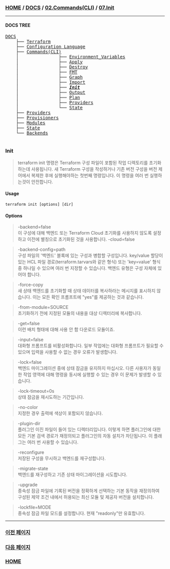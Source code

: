 ### [HOME](https://github.com/YGCHO-repo/Terraform/blob/main/README.md) / [DOCS](https://github.com/YGCHO-repo/Terraform/blob/main/DOCS/README.md) / [02.Commands(CLI)](<https://github.com/YGCHO-repo/Terraform/blob/main/DOCS/02_Commands(CLI)/README.md>) / [07.Init](<https://github.com/YGCHO-repo/Terraform/blob/main/DOCS/02_Commands(CLI)/07_Init/README.md>)

---

#### DOCS TREE

<pre>
<a href = "https://github.com/YGCHO-repo/Terraform/blob/main/DOCS/README.md">DOCS</a>
    ├── <a href = "https://github.com/YGCHO-repo/Terraform/blob/main/DOCS/00_Terraform/README.md">Terraform</a>
    ├── <a href = "https://github.com/YGCHO-repo/Terraform/blob/main/DOCS/01_Configuration_Language/README.md">Configuration Language</a>
    ├── <a href = "https://github.com/YGCHO-repo/Terraform/blob/main/DOCS/02_Commands(CLI)/README.md">Commands(CLI)</a>
    │               ├── <a href = "https://github.com/YGCHO-repo/Terraform/blob/main/DOCS/02_Commands(CLI)/01_Environment_Variables/README.md">Environment_Variables</a>
    │               ├── <a href = "https://github.com/YGCHO-repo/Terraform/blob/main/DOCS/02_Commands(CLI)/02_Apply/README.md">Apply</a>
    │               ├── <a href = "https://github.com/YGCHO-repo/Terraform/blob/main/DOCS/02_Commands(CLI)/03_Destroy/README.md">Destroy</a>
    │               ├── <a href = "https://github.com/YGCHO-repo/Terraform/blob/main/DOCS/02_Commands(CLI)/04_FMT/README.md">FMT</a>
    │               ├── <a href = "https://github.com/YGCHO-repo/Terraform/blob/main/DOCS/02_Commands(CLI)/05_Graph/README.md">Graph</a>
    │               ├── <a href = "https://github.com/YGCHO-repo/Terraform/blob/main/DOCS/02_Commands(CLI)/06_Import/README.md">Import</a>
    │               ├── <i><b><a href = "https://github.com/YGCHO-repo/Terraform/blob/main/DOCS/02_Commands(CLI)/07_Init/README.md">Init</a></b></i>
    │               ├── <a href = "https://github.com/YGCHO-repo/Terraform/blob/main/DOCS/02_Commands(CLI)/08_Output/README.md">Output</a>
    │               ├── <a href = "https://github.com/YGCHO-repo/Terraform/blob/main/DOCS/02_Commands(CLI)/09_Plan/README.md">Plan</a>
    │               ├── <a href = "https://github.com/YGCHO-repo/Terraform/blob/main/DOCS/02_Commands(CLI)/10_Providers/README.md">Providers</a>
    │               └── <a href = "https://github.com/YGCHO-repo/Terraform/blob/main/DOCS/02_Commands(CLI)/11_State/README.md">State</a>
    ├── <a href = "https://github.com/YGCHO-repo/Terraform/blob/main/DOCS/03_Providers/README.md">Providers</a>
    ├── <a href = "https://github.com/YGCHO-repo/Terraform/blob/main/DOCS/04_Provisioners/README.md">Provisioners</a>
    ├── <a href = "https://github.com/YGCHO-repo/Terraform/blob/main/DOCS/05_Modules/README.md">Modules</a>
    ├── <a href = "https://github.com/YGCHO-repo/Terraform/blob/main/DOCS/06_State/README.md">State</a>
    └── <a href = "https://github.com/YGCHO-repo/Terraform/blob/main/DOCS/07_Backends/README.md">Backends</a>

</pre>

### Init

> terraform init 명령은 Terraform 구성 파일이 포함된 작업 디렉토리를 초기화 하는데 사용됩니다. 새 Terraform 구성을 작성하거나 기존 버전 구성을 버전 제어에서 복제한 후에 실행해야하는 첫번째 명령입니다. 이 명령을 여러 번 실행하는것이 안전합니다.

#### Usage

```
terraform init [options] [dir]
```

#### Options

> -backend=false  
> 이 구성에 대해 백엔드 또는 Terraform Cloud 초기화를 사용하지 않도록 설정하고 이전에 별칭으로 초기화된 것을 사용합니다. -cloud=false

> -backend-config=path  
> 구성 파일의 '백엔드' 블록에 있는 구성과 병합할 구성입니다. key/value 할당이 있는 HCL 파일 경로(terraform.tarvars와 같은 형식) 또는 'key=value' 형식 중 하나일 수 있으며 여러 번 지정할 수 있습니다. 백엔드 유형은 구성 자체에 있어야 합니다.

> -force-copy  
> 새 상태 백엔드를 초기화할 때 상태 데이터를 복사하라는 메시지를 표시하지 않습니다. 이는 모든 확인 프롬프트에 "yes"를 제공하는 것과 같습니다.

> -from-module=SOURCE  
> 초기화하기 전에 지정된 모듈의 내용을 대상 디렉터리에 복사합니다.

> -get=false  
> 이런 배치 형태에 대해 사용 안 함 다운로드 모듈이죠.

> -input=false  
> 대화형 프롬프트를 비활성화합니다. 일부 작업에는 대화형 프롬프트가 필요할 수 있으며 입력을 사용할 수 없는 경우 오류가 발생합니다.

> -lock=false  
> 백엔드 마이그레이션 중에 상태 잠금을 유지하지 마십시오. 다른 사용자가 동일한 작업 영역에 대해 명령을 동시에 실행할 수 있는 경우 이 문제가 발생할 수 있습니다.

> -lock-timeout=0s  
> 상태 잠금을 재시도하는 기간입니다.

> -no-color  
> 지정한 경우 출력에 색상이 포함되지 않습니다.

> -plugin-dir  
> 플러그인 이진 파일이 들어 있는 디렉터리입니다. 이렇게 하면 플러그인에 대한 모든 기본 검색 경로가 재정의되고 플러그인의 자동 설치가 차단됩니다. 이 플래그는 여러 번 사용할 수 있습니다.

> -reconfigure  
> 저장된 구성을 무시하고 백엔드를 재구성합니다.

> -migrate-state  
> 백엔드를 재구성하고 기존 상태 마이그레이션을 시도합니다.

> -upgrade  
> 종속성 잠금 파일에 기록된 버전을 정확하게 선택하는 기본 동작을 재정의하여 구성된 제약 조건 내에서 허용되는 최신 모듈 및 제공자 버전을 설치합니다.

> -lockfile=MODE  
> 종속성 잠금 파일 모드를 설정합니다. 현재 "readonly"만 유효합니다.

---

### [이전 페이지](<https://github.com/YGCHO-repo/Terraform/blob/main/DOCS/02_Commands(CLI)/06_Import/README.md>)

### [다음 페이지](<https://github.com/YGCHO-repo/Terraform/blob/main/DOCS/02_Commands(CLI)/08_Output/README.md>)

### [HOME](https://github.com/YGCHO-repo/Terraform/blob/main/README.md)

